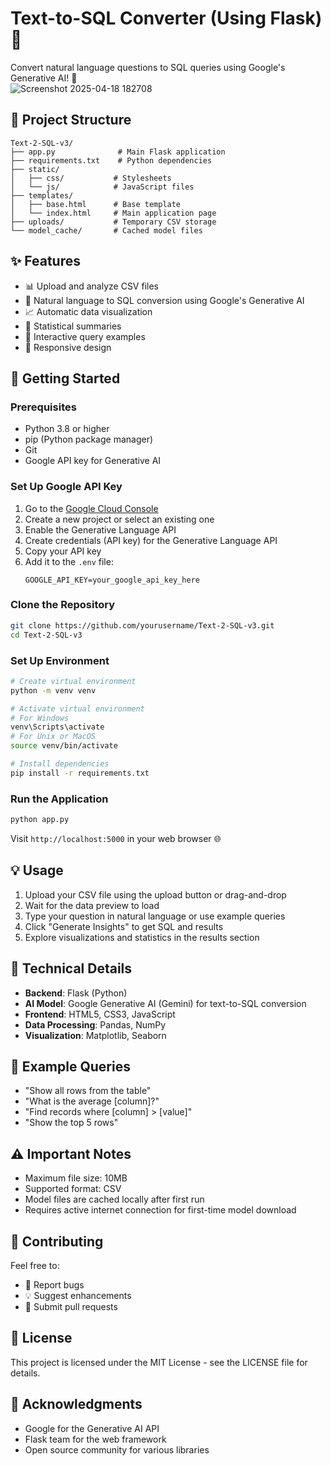 # Text-to-SQL Converter (Using Flask) 🔄

Convert natural language questions to SQL queries using Google's Generative AI! 🤖
<br>
![Screenshot 2025-04-18 182708](https://github.com/user-attachments/assets/f48c4011-d8c1-46ed-bf2b-76d547fe9376)


## 📁 Project Structure

```
Text-2-SQL-v3/
├── app.py              # Main Flask application
├── requirements.txt    # Python dependencies
├── static/
│   ├── css/           # Stylesheets
│   └── js/            # JavaScript files
├── templates/         
│   ├── base.html      # Base template
│   └── index.html     # Main application page
├── uploads/           # Temporary CSV storage
└── model_cache/       # Cached model files
```

## ✨ Features

- 📊 Upload and analyze CSV files
- 💬 Natural language to SQL conversion using Google's Generative AI
- 📈 Automatic data visualization
- 📑 Statistical summaries
- 🎯 Interactive query examples
- 📱 Responsive design

## 🚀 Getting Started

### Prerequisites

- Python 3.8 or higher
- pip (Python package manager)
- Git
- Google API key for Generative AI

### Set Up Google API Key

1. Go to the [Google Cloud Console](https://console.cloud.google.com/)
2. Create a new project or select an existing one
3. Enable the Generative Language API
4. Create credentials (API key) for the Generative Language API
5. Copy your API key
6. Add it to the `.env` file:
   ```
   GOOGLE_API_KEY=your_google_api_key_here
   ```

### Clone the Repository

```bash
git clone https://github.com/yourusername/Text-2-SQL-v3.git
cd Text-2-SQL-v3
```

### Set Up Environment

```bash
# Create virtual environment
python -m venv venv

# Activate virtual environment
# For Windows
venv\Scripts\activate
# For Unix or MacOS
source venv/bin/activate

# Install dependencies
pip install -r requirements.txt
```

### Run the Application

```bash
python app.py
```

Visit `http://localhost:5000` in your web browser 🌐

## 💡 Usage

1. Upload your CSV file using the upload button or drag-and-drop
2. Wait for the data preview to load
3. Type your question in natural language or use example queries
4. Click "Generate Insights" to get SQL and results
5. Explore visualizations and statistics in the results section

## 🔧 Technical Details

- **Backend**: Flask (Python)
- **AI Model**: Google Generative AI (Gemini) for text-to-SQL conversion
- **Frontend**: HTML5, CSS3, JavaScript
- **Data Processing**: Pandas, NumPy
- **Visualization**: Matplotlib, Seaborn

## 📝 Example Queries

- "Show all rows from the table"
- "What is the average [column]?"
- "Find records where [column] > [value]"
- "Show the top 5 rows"

## ⚠️ Important Notes

- Maximum file size: 10MB
- Supported format: CSV
- Model files are cached locally after first run
- Requires active internet connection for first-time model download

## 🤝 Contributing

Feel free to:
- 🐛 Report bugs
- 💡 Suggest enhancements
- 🔀 Submit pull requests

## 📄 License

This project is licensed under the MIT License - see the LICENSE file for details.

## 🙏 Acknowledgments

- Google for the Generative AI API
- Flask team for the web framework
- Open source community for various libraries
